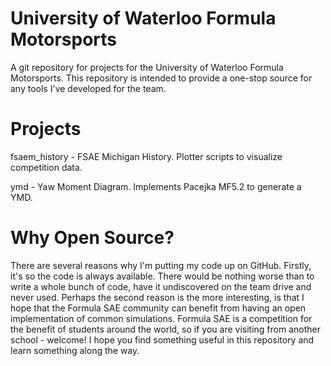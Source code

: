 University of Waterloo Formula Motorsports
==========================================
A git repository for projects for the University of Waterloo Formula
Motorsports. This repository is intended to provide a one-stop source
for any tools I've developed for the team.

Projects
========
fsaem_history - FSAE Michigan History. Plotter scripts to visualize competition data.

ymd - Yaw Moment Diagram. Implements Pacejka MF5.2 to generate a YMD.

Why Open Source?
================
There are several reasons why I'm putting my code up on GitHub. Firstly,
it's so the code is always available. There would be nothing worse than
to write a whole bunch of code, have it undiscovered on the team drive
and never used. Perhaps the second reason is the more interesting, is
that I hope that the Formula SAE community can benefit from having an
open implementation of common simulations. Formula SAE is a competition
for the benefit of students around the world, so if you are visiting
from another school - welcome! I hope you find something useful in this
repository and learn something along the way.
